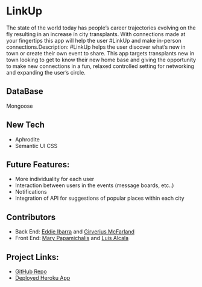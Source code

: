 # LinkUp
  
The state of the world today has people’s career trajectories evolving on the fly resulting in an increase in city transplants. With connections made at your fingertips this app will help the user #LinkUp and make in-person connections.Description: #LinkUp helps the user discover what’s new in town or create their own event to share. This app targets transplants new in town looking to get to know their new home base and giving the opportunity to make new connections in a fun, relaxed controlled setting for networking and expanding the user’s circle.
<br>

## **DataBase**
Mongoose


## **New Tech**
* Aphrodite 
* Semantic UI CSS



## **Future Features:**
* More individuality for each user
* Interaction between users in the events (message boards, etc..)
* Notifications
* Integration of API for suggestions of popular places within each city

 
 
 
## **Contributors**
* Back End: [Eddie Ibarra](https://github.com/ibarrasb) and [Girverius McFarland](https://github.com/gsmac14)
* Front End: [Mary Papamichalis](https://github.com/mpapamichalis) and [Luis Alcala](https://github.com/alcalaluis)


## **Project Links:**
* [GitHub Repo](https://github.com/mpapamichalis/link-it) 
* [Deployed Heroku App](https://link-up-pro.herokuapp.com/)


